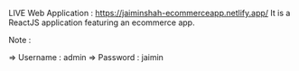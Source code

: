 LIVE Web Application : https://jaiminshah-ecommerceapp.netlify.app/
It is a ReactJS application featuring an ecommerce app.


Note : 

=> Username : admin
=> Password : jaimin
